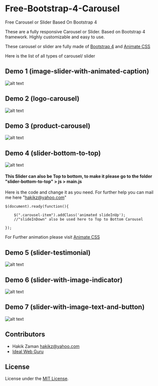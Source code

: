 # Free-Bootstrap-4-Carousel
Free Carousel or Slider Based On Bootstrap 4

These are a fully responsive Carousel or Slider. Based on Bootstrap 4 framework. Highly customizable and easy to use.

These carousel or slider are fully made of [Bootstrap 4](https://getbootstrap.com/) and [Animate CSS](https://daneden.github.io/animate.css/)

Here is the list of all types of carousel/ slider


## Demo 1 (image-slider-with-animated-caption)

![alt text](https://github.com/hakikz/Free-Bootstrap-4-Carousel/blob/master/Dist/img/image-slider-with-animated-caption.jpg)



## Demo 2 (logo-carousel)

![alt text](https://github.com/hakikz/Free-Bootstrap-4-Carousel/blob/master/Dist/img/logo-carousel.jpg)


## Demo 3 (product-carousel)

![alt text](https://github.com/hakikz/Free-Bootstrap-4-Carousel/blob/master/Dist/img/product-carousel.jpg)


## Demo 4 (slider-bottom-to-top)

![alt text](https://github.com/hakikz/Free-Bootstrap-4-Carousel/blob/master/Dist/img/slider-bottom-to-top.jpg)


#### This Slider can also be Top to bottom, to make it please go to the folder "slider-bottom-to-top" > js > main.js

Here is the code and change it as you need. For further help you can mail me here "<hakikz@yahoo.com>"

```
$(document).ready(function(){
            
    $(".carousel-item").addClass('animated slideInUp');
    //"slideInDown" also be used here to Top to Bottom Carousel
    
});

```
For Further animation please visit [Animate CSS](https://daneden.github.io/animate.css/)


## Demo 5 (slider-testimonial)

![alt text](https://github.com/hakikz/Free-Bootstrap-4-Carousel/blob/master/Dist/img/slider-testimonial.jpg)


## Demo 6 (slider-with-image-indicator)

![alt text](https://github.com/hakikz/Free-Bootstrap-4-Carousel/blob/master/Dist/img/slider-with-image-indicator.jpg)


## Demo 7 (slider-with-image-text-and-button)

![alt text](https://github.com/hakikz/Free-Bootstrap-4-Carousel/blob/master/Dist/img/slider-with-image-text-and-button.jpg)


## Contributors

- Hakik Zaman <hakikz@yahoo.com>
- [Ideal Web Guru](http://idealwebguru.com/)

## License

License under the [MIT License](License).
